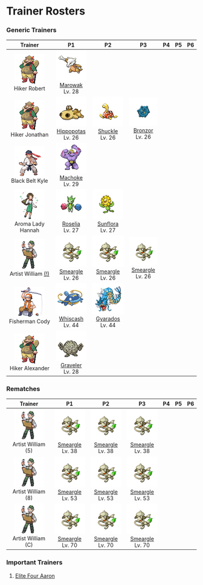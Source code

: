 # Trainer Rosters

### Generic Trainers

| Trainer | P1 | P2 | P3 | P4 | P5 | P6 |
|:-------:|:--:|:--:|:--:|:--:|:--:|:--:|
| ![Hiker Robert](../../assets/trainers/hiker.png "Hiker Robert")<br>Hiker Robert | ![Marowak](../../assets/sprites/marowak/front.gif "Marowak")<br>[Marowak](../../pokemon/marowak.md/)<br>Lv. 28 |
| ![Hiker Jonathan](../../assets/trainers/hiker.png "Hiker Jonathan")<br>Hiker Jonathan | ![Hippopotas](../../assets/sprites/hippopotas/front.gif "Hippopotas")<br>[Hippopotas](../../pokemon/hippopotas.md/)<br>Lv. 26 | ![Shuckle](../../assets/sprites/shuckle/front.gif "Shuckle")<br>[Shuckle](../../pokemon/shuckle.md/)<br>Lv. 26 | ![Bronzor](../../assets/sprites/bronzor/front.gif "Bronzor")<br>[Bronzor](../../pokemon/bronzor.md/)<br>Lv. 26 |
| ![Black Belt Kyle](../../assets/trainers/black_belt.png "Black Belt Kyle")<br>Black Belt Kyle | ![Machoke](../../assets/sprites/machoke/front.gif "Machoke")<br>[Machoke](../../pokemon/machoke.md/)<br>Lv. 29 |
| ![Aroma Lady Hannah](../../assets/trainers/aroma_lady.png "Aroma Lady Hannah")<br>Aroma Lady Hannah | ![Roselia](../../assets/sprites/roselia/front.gif "Roselia")<br>[Roselia](../../pokemon/roselia.md/)<br>Lv. 27 | ![Sunflora](../../assets/sprites/sunflora/front.gif "Sunflora")<br>[Sunflora](../../pokemon/sunflora.md/)<br>Lv. 27 |
| ![Artist William (!)](../../assets/trainers/artist.png "Artist William (!)")<br>Artist William [(!)](#rematches) | ![Smeargle](../../assets/sprites/smeargle/front.gif "Smeargle")<br>[Smeargle](../../pokemon/smeargle.md/)<br>Lv. 26 | ![Smeargle](../../assets/sprites/smeargle/front.gif "Smeargle")<br>[Smeargle](../../pokemon/smeargle.md/)<br>Lv. 26 | ![Smeargle](../../assets/sprites/smeargle/front.gif "Smeargle")<br>[Smeargle](../../pokemon/smeargle.md/)<br>Lv. 26 |
| ![Fisherman Cody](../../assets/trainers/fisherman.png "Fisherman Cody")<br>Fisherman Cody | ![Whiscash](../../assets/sprites/whiscash/front.gif "Whiscash")<br>[Whiscash](../../pokemon/whiscash.md/)<br>Lv. 44 | ![Gyarados](../../assets/sprites/gyarados/front.gif "Gyarados")<br>[Gyarados](../../pokemon/gyarados.md/)<br>Lv. 44 |
| ![Hiker Alexander](../../assets/trainers/hiker.png "Hiker Alexander")<br>Hiker Alexander | ![Graveler](../../assets/sprites/graveler/front.gif "Graveler")<br>[Graveler](../../pokemon/graveler.md/)<br>Lv. 28 |


### Rematches

| Trainer | P1 | P2 | P3 | P4 | P5 | P6 |
|:-------:|:--:|:--:|:--:|:--:|:--:|:--:|
| ![Artist William (5)](../../assets/trainers/artist.png "Artist William (5)")<br>Artist William (5) | ![Smeargle](../../assets/sprites/smeargle/front.gif "Smeargle")<br>[Smeargle](../../pokemon/smeargle.md/)<br>Lv. 38 | ![Smeargle](../../assets/sprites/smeargle/front.gif "Smeargle")<br>[Smeargle](../../pokemon/smeargle.md/)<br>Lv. 38 | ![Smeargle](../../assets/sprites/smeargle/front.gif "Smeargle")<br>[Smeargle](../../pokemon/smeargle.md/)<br>Lv. 38 |
| ![Artist William (8)](../../assets/trainers/artist.png "Artist William (8)")<br>Artist William (8) | ![Smeargle](../../assets/sprites/smeargle/front.gif "Smeargle")<br>[Smeargle](../../pokemon/smeargle.md/)<br>Lv. 53 | ![Smeargle](../../assets/sprites/smeargle/front.gif "Smeargle")<br>[Smeargle](../../pokemon/smeargle.md/)<br>Lv. 53 | ![Smeargle](../../assets/sprites/smeargle/front.gif "Smeargle")<br>[Smeargle](../../pokemon/smeargle.md/)<br>Lv. 53 |
| ![Artist William (C)](../../assets/trainers/artist.png "Artist William (C)")<br>Artist William (C) | ![Smeargle](../../assets/sprites/smeargle/front.gif "Smeargle")<br>[Smeargle](../../pokemon/smeargle.md/)<br>Lv. 70 | ![Smeargle](../../assets/sprites/smeargle/front.gif "Smeargle")<br>[Smeargle](../../pokemon/smeargle.md/)<br>Lv. 70 | ![Smeargle](../../assets/sprites/smeargle/front.gif "Smeargle")<br>[Smeargle](../../pokemon/smeargle.md/)<br>Lv. 70 |


### Important Trainers

1. [Elite Four Aaron](important_trainers.md#elite-four-aaron)
